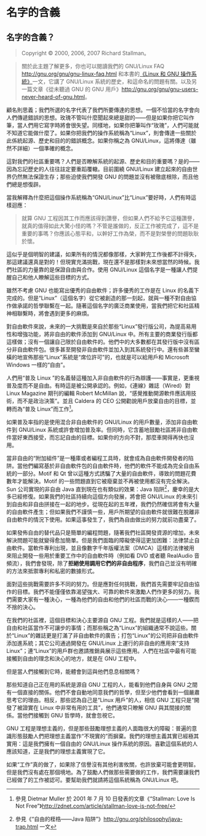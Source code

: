 # 名字的含義

## 名字的含義？<!--(pandoc) {#pandoc_why-gnu-linux}(pandoc)-->

> Copyright © 2000, 2006, 2007 Richard Stallman。

>關於此主題了解更多，你也可以閱讀我們的 GNU/Linux FAQ <http://gnu.org/gnu/gnu-linux-faq.html> 和本書的[《Linux 和 GNU 操作系統》](linux-and-gnu.md)一文，它講了 GNU/Linux 系統的歷史，和這命名的問題有關。以及另一篇文章《從未聽過 GNU 的 GNU 用戶》<http://gnu.org/gnu/gnu-users-never-heard-of-gnu.html>。

顧名則思義；我們所選的名字代表了我們所要傳達的思想。一個不恰當的名字會向人們傳遞錯誤的思想。玫瑰不管叫什麼聞起來總是甜的——但是如果你把它叫作筆，當人們用它寫字時將會很失望。同樣地，如果你把筆叫作“玫瑰”，人們可能就不知道它能做什麼了。如果你把我們的操作系統稱為“Linux”，則會傳達一些關於此係統起源、歷史和目的的錯誤概念。如果你稱之為 GNU/Linux，這將傳達（雖然不詳細）一個準確的概念。

這對我們的社區重要嗎？人們是否瞭解系統的起源、歷史和目的重要嗎？是的——因為忘記歷史的人往往註定要重蹈覆轍。目前圍繞 GNU/Linux 建立起來的自由世界仍然無法保證生存；那些迫使我們開發 GNU 的問題並沒有被徹底根除，而且他們總是想復辟。

當我解釋為什麼把這個操作系統稱為“GNU/Linux”比“Linux”要好時，人們有時這樣迴應：

> 就算 GNU 工程因其工作而應該得到讚譽，但如果人們不給予它這種讚譽，就真的值得如此大驚小怪的嗎？不管是誰做的，反正工作被完成了，這不是重要的事嗎？你應該心態平和，以幹好工作為榮，而不是對榮譽的問題耿耿於懷。 

這似乎是個明智的建議，如果所有的情況都像那樣，大家幹完工作後都不計得失，那這建議還真是對的！但現實充滿挑戰，現在還不是那樣對未來想當然的時候。我們社區的力量靠的是保證自由與合作。使用 GNU/Linux 這個名字是一種讓人們提醒自己和他人瞭解這些目標的方式。

雖然不考慮 GNU 也能寫出優秀的自由軟件；許多優秀的工作是在 Linux 的名義下完成的。但是“Linux”（這個名字）從它被創造的那一刻起，就與一種不對自由協作做承諾的哲學聯繫在一起。隨著這個名字的廣泛商業使用，當我們把它和社區精神相聯繫時，將會遇到更多的麻煩。

對自由軟件來說，未來的一大挑戰是來自於那些“Linux”發行版公司，為提高易用性和增強功能，將非自由的軟件添加到 GNU/Linux 中。所有主要的商業發行版都這樣做；沒有一個讓自己限於自由軟件的。他們中的大多數都在其發行版中沒有區分非自由軟件包。很多甚至開發非自由軟件並加入到其系統發行中。還有些甚至蠻橫的地宣佈那些“Linux”系統是“席位許可”的，也就是可以給用戶和 Microsoft Windows 一樣的“自由”。

人們用“普及 Linux ”的名義替這種加入非自由軟件的行為辯護——事實是，更重視普及度而不是自由。有時這是被公開承認的。例如，《連線》雜誌（Wired）對 Linux Magazine 期刊的編輯 Robert McMillan 說，“感覺推動開源軟件應該用技術，而不是政治決策”。並且 Caldera 的 CEO 公開勸說用戶放棄自由的目標，並轉而為“普及 Linux”而工作[^whygnulinux-1]。

如果普及率指的是使用混合非自由軟件的 GNU/Linux 的用戶數量，添加非自由軟件到 GNU/Linux 系統或許會增加普及率。但同時，它含蓄地鼓勵社區將非自由軟件當好東西接受，而忘記自由的目標。如果你的方向不對，那麼車開得再快也沒用。

當非自由的“附加組件”是一種庫或者編程工具時，就會成為自由軟件開發者的陷阱。當他們編寫基於非自由軟件包的自由軟件時，他們的軟件不能成為完全自由系統的一部分。Motif 和 Qt 曾以這種方式誘騙了大量的自由軟件，導致的問題花費數年才能解決。Motif 的一些問題直到它被廢棄並不再被使用都沒有完全解決。Sun 公司實現的非自由 Java 直到現在也有類似的效果：Java 陷阱[^whygnulinux-2]，慶幸的是大多已經修復。如果我們的社區持續向這個方向發展，將會把 GNU/Linux 的未來引到自由和非自由拼接在一起的地步。從現在起的五年裡，我們仍然確信將會有大量的自由軟件產生；但如果我們不謹慎一些，用戶所期望的自由軟件就很難在脫離非自由軟件的情況下使用。如果這事發生了，我們為自由做出的努力就前功盡棄了。

如果發佈自由的替代品只是簡單的編程問題，隨著我們社區開發資源的增加，未來解決問題可能就變得愈加簡單。但是我們面臨的障礙使得這更加困難：法律禁止自由軟件。當軟件專利出現，並且像數字千年版權法案（DMCA）這樣的法律被用來阻止開發一些用於重要工作中的自由軟件時（例如看 DVD 或者聽 RealAudio 音頻流），我們會發現，除了**拒絕使用調用它們的非自由程序**，我們自己並沒有明確的方法來抵禦專利和私密的數據形式。

面對這些挑戰需要許多不同的努力。但是應對任何挑戰，我們首先需要牢記自由協作的目標。我們不能僅僅依靠渴望強大、可靠的軟件來激勵人們作更多的努力。我們需要大家有一種決心，一種為他們的自由和他們的社區而戰的決心——一種鍥而不捨的決心。

在我們的社區裡，這個目標和決心主要源自 GNU 工程。我們就是這樣的人——把自由和社區當作不可讓步的事情；而那些稱之為“Linux”的組織通常不說這些。關於“Linux”的雜誌更是打滿了非自由軟件的廣告；打包“Linux”的公司把非自由軟件添加進系統；其它公司通過開發在 GNU/Linux 上運行的非自由的應用來“支持 Linux”；連“Linux”的用戶群也邀請推銷員展示這些應用。人們在社區中最有可能接觸到自由的理念和決心的地方，就是在 GNU 工程中。

但是當人們接觸到它時，能體會到這與他們息息相關嗎？

那些知道自己正在用的系統是源自 GNU 工程的人，能看到他們自身與 GNU 之間有一個直接的關係。他們不會自動地同意我們的哲學，但至少他們會看到一個嚴肅思考它的理由。相反，那些認為自己是“Linux 用戶”的人，相信 GNU 工程只是“開發了被證實在 Linux 中非常有用的工具”，他們通常只瞭解 GNU 與其間接的關係。當他們接觸到 GNU 哲學時，就會忽視它。

GNU 工程是理想主義的，但是那些鼓勵理想主義的人面臨很大的障礙：普遍的意識形態鼓勵人們把理想主義當作“不現實的”而摒棄。我們的理想主義其實已經極其實用：這是我們擁有一個自由的 GNU/Linux 操作系統的原因。喜歡這個系統的人應該知道，正是我們的理想主義實現了它。

如果“工作”真的做了，如果除了信譽沒有其他利害攸關，也許放棄可能會更明智。但是我們沒有處在那個境地。為了鼓勵人們做那些需要做的工作，我們需要讓我們已經做了的工作被認可。要幫助我們就請將這個系統稱為 GNU/Linux 吧。

[^whygnulinux-1]: 參見 Dietmar Muller 於 2001 年 7 月 10 日發表的文章《“Stallman: Love Is Not Free”》<http://zdnet.com/article/stallman-love-is-not-free/>

[^whygnulinux-2]: 參見《“自由的桎梏——Java 陷阱”》<http://gnu.org/philosophy/java-trap.html> 一文
